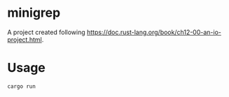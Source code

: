 # minigrep
A project created following https://doc.rust-lang.org/book/ch12-00-an-io-project.html.

# Usage

```shell
cargo run
```
